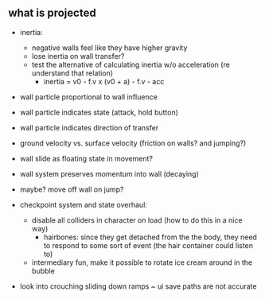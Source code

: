 what is projected
---
- inertia:
    - negative walls feel like they have higher gravity
    - lose inertia on wall transfer?
    - test the alternative of calculating inertia w/o acceleration (re understand that relation)
      - inertia = v0 - f.v   x   (v0 + a) - f.v - acc

- wall particle proportional to wall influence
- wall particle indicates state (attack, hold button)
- wall particle indicates direction of transfer

- ground velocity vs. surface velocity (friction on walls? and jumping?)
- wall slide as floating state in movement?
- wall system preserves momentum into wall (decaying)

- maybe? move off wall on jump?

- checkpoint system and state overhaul:
  - disable all colliders in character on load (how to do this in a nice way)
    - hairbones: since they get detached from the the body, they need to respond to some sort of event (the hair container could listen to)
  - intermediary fun, make it possible to rotate ice cream around in the bubble

- look into crouching sliding down ramps
~ ui save paths are not accurate